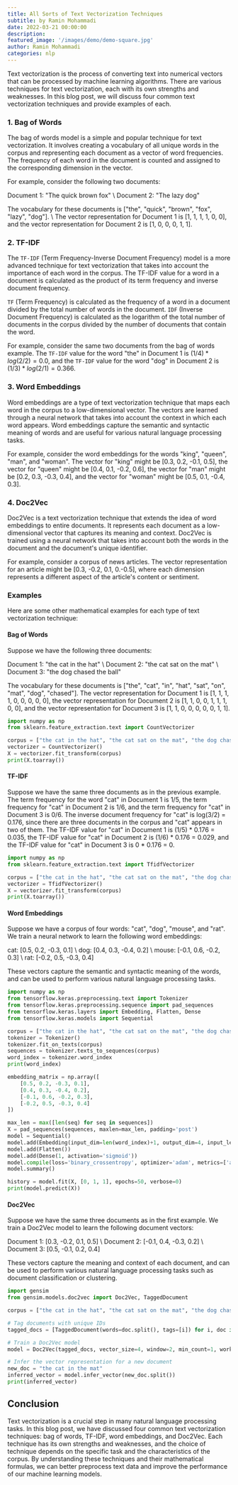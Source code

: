 ```yaml
---
title: All Sorts of Text Vectorization Techniques
subtitle: by Ramin Mohammadi
date: 2022-03-21 00:00:00
description: 
featured_image: '/images/demo/demo-square.jpg'
author: Ramin Mohammadi
categories: nlp
---
```


Text vectorization is the process of converting text into numerical vectors that can be processed by machine learning algorithms. There are various techniques for text vectorization, each with its own strengths and weaknesses. In this blog post, we will discuss four common text vectorization techniques and provide examples of each.

### 1. Bag of Words

The bag of words model is a simple and popular technique for text vectorization. It involves creating a vocabulary of all unique words in the corpus and representing each document as a vector of word frequencies. The frequency of each word in the document is counted and assigned to the corresponding dimension in the vector.

For example, consider the following two documents:

Document 1: "The quick brown fox" \\
Document 2: "The lazy dog"

The vocabulary for these documents is ["the", "quick", "brown", "fox", "lazy", "dog"]. \\
The vector representation for Document 1 is [1, 1, 1, 1, 0, 0], and the vector representation for Document 2 is [1, 0, 0, 0, 1, 1].

### 2. TF-IDF

The `TF-IDF` (Term Frequency-Inverse Document Frequency) model is a more advanced technique for text vectorization that takes into account the importance of each word in the corpus. The TF-IDF value for a word in a document is calculated as the product of its term frequency and inverse document frequency.

`TF` (Term Frequency) is calculated as the frequency of a word in a document divided by the total number of words in the document. `IDF` (Inverse Document Frequency) is calculated as the logarithm of the total number of documents in the corpus divided by the number of documents that contain the word.

For example, consider the same two documents from the bag of words example. The `TF-IDF` value for the word "the" in Document 1 is $(1/4) * log(2/2) = 0.0$, and the `TF-IDF` value for the word "dog" in Document 2 is $(1/3) * log(2/1) = 0.366$.

### 3. Word Embeddings

Word embeddings are a type of text vectorization technique that maps each word in the corpus to a low-dimensional vector. The vectors are learned through a neural network that takes into account the context in which each word appears. Word embeddings capture the semantic and syntactic meaning of words and are useful for various natural language processing tasks.

For example, consider the word embeddings for the words "king", "queen", "man", and "woman". The vector for "king" might be [0.3, 0.2, -0.1, 0.5], the vector for "queen" might be [0.4, 0.1, -0.2, 0.6], the vector for "man" might be [0.2, 0.3, -0.3, 0.4], and the vector for "woman" might be [0.5, 0.1, -0.4, 0.3].

### 4. Doc2Vec

Doc2Vec is a text vectorization technique that extends the idea of word embeddings to entire documents. It represents each document as a low-dimensional vector that captures its meaning and context. Doc2Vec is trained using a neural network that takes into account both the words in the document and the document's unique identifier.

For example, consider a corpus of news articles. The vector representation for an article might be [0.3, -0.2, 0.1, 0.-0.5], where each dimension represents a different aspect of the article's content or sentiment.

### Examples

Here are some other mathematical examples for each type of text vectorization technique:

#### Bag of Words

Suppose we have the following three documents:

Document 1: "the cat in the hat" \\
Document 2: "the cat sat on the mat" \\
Document 3: "the dog chased the ball" 

The vocabulary for these documents is ["the", "cat", "in", "hat", "sat", "on", "mat", "dog", "chased"]. The vector representation for Document 1 is [1, 1, 1, 1, 0, 0, 0, 0, 0], the vector representation for Document 2 is [1, 1, 0, 0, 1, 1, 1, 0, 0], and the vector representation for Document 3 is [1, 1, 0, 0, 0, 0, 0, 1, 1].

```python
import numpy as np
from sklearn.feature_extraction.text import CountVectorizer

corpus = ["the cat in the hat", "the cat sat on the mat", "the dog chased the cat"]
vectorizer = CountVectorizer()
X = vectorizer.fit_transform(corpus)
print(X.toarray())
```


#### TF-IDF
Suppose we have the same three documents as in the previous example. The term frequency for the word "cat" in Document 1 is 1/5, the term frequency for "cat" in Document 2 is 1/6, and the term frequency for "cat" in Document 3 is 0/6. The inverse document frequency for "cat" is log(3/2) = 0.176, since there are three documents in the corpus and "cat" appears in two of them. The TF-IDF value for "cat" in Document 1 is (1/5) * 0.176 = 0.035, the TF-IDF value for "cat" in Document 2 is (1/6) * 0.176 = 0.029, and the TF-IDF value for "cat" in Document 3 is 0 * 0.176 = 0.

```python
import numpy as np
from sklearn.feature_extraction.text import TfidfVectorizer

corpus = ["the cat in the hat", "the cat sat on the mat", "the dog chased the cat"]
vectorizer = TfidfVectorizer()
X = vectorizer.fit_transform(corpus)
print(X.toarray())
```


#### Word Embeddings

Suppose we have a corpus of four words: "cat", "dog", "mouse", and "rat". We train a neural network to learn the following word embeddings:

cat: [0.5, 0.2, -0.3, 0.1] \\
dog: [0.4, 0.3, -0.4, 0.2] \\
mouse: [-0.1, 0.6, -0.2, 0.3] \\
rat: [-0.2, 0.5, -0.3, 0.4]

These vectors capture the semantic and syntactic meaning of the words, and can be used to perform various natural language processing tasks.

```python
import numpy as np
from tensorflow.keras.preprocessing.text import Tokenizer
from tensorflow.keras.preprocessing.sequence import pad_sequences
from tensorflow.keras.layers import Embedding, Flatten, Dense
from tensorflow.keras.models import Sequential

corpus = ["the cat in the hat", "the cat sat on the mat", "the dog chased the cat"]
tokenizer = Tokenizer()
tokenizer.fit_on_texts(corpus)
sequences = tokenizer.texts_to_sequences(corpus)
word_index = tokenizer.word_index
print(word_index)

embedding_matrix = np.array([
    [0.5, 0.2, -0.3, 0.1],
    [0.4, 0.3, -0.4, 0.2],
    [-0.1, 0.6, -0.2, 0.3],
    [-0.2, 0.5, -0.3, 0.4]
])

max_len = max([len(seq) for seq in sequences])
X = pad_sequences(sequences, maxlen=max_len, padding='post')
model = Sequential()
model.add(Embedding(input_dim=len(word_index)+1, output_dim=4, input_length=max_len, weights=[embedding_matrix], trainable=False))
model.add(Flatten())
model.add(Dense(1, activation='sigmoid'))
model.compile(loss='binary_crossentropy', optimizer='adam', metrics=['accuracy'])
model.summary()

history = model.fit(X, [0, 1, 1], epochs=50, verbose=0)
print(model.predict(X))
```



#### Doc2Vec
Suppose we have the same three documents as in the first example. We train a Doc2Vec model to learn the following document vectors:

Document 1: [0.3, -0.2, 0.1, 0.5] \\
Document 2: [-0.1, 0.4, -0.3, 0.2] \\
Document 3: [0.5, -0.1, 0.2, 0.4]

These vectors capture the meaning and context of each document, and can be used to perform various natural language processing tasks such as document classification or clustering.

```python
import gensim
from gensim.models.doc2vec import Doc2Vec, TaggedDocument

corpus = ["the cat in the hat", "the cat sat on the mat", "the dog chased the cat"]

# Tag documents with unique IDs
tagged_docs = [TaggedDocument(words=doc.split(), tags=[i]) for i, doc in enumerate(corpus)]

# Train a Doc2Vec model
model = Doc2Vec(tagged_docs, vector_size=4, window=2, min_count=1, workers=4, epochs=100)

# Infer the vector representation for a new document
new_doc = "the cat in the mat"
inferred_vector = model.infer_vector(new_doc.split())
print(inferred_vector)
```


## Conclusion

Text vectorization is a crucial step in many natural language processing tasks. In this blog post, we have discussed four common text vectorization techniques: bag of words, TF-IDF, word embeddings, and Doc2Vec. Each technique has its own strengths and weaknesses, and the choice of technique depends on the specific task and the characteristics of the corpus. By understanding these techniques and their mathematical formulas, we can better preprocess text data and improve the performance of our machine learning models.